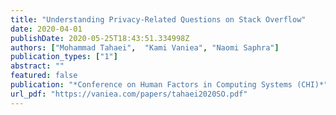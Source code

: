 ```yaml
---
title: "Understanding Privacy-Related Questions on Stack Overflow"
date: 2020-04-01
publishDate: 2020-05-25T18:43:51.334998Z
authors: ["Mohammad Tahaei",  "Kami Vaniea", "Naomi Saphra"]
publication_types: ["1"]
abstract: ""
featured: false
publication: "*Conference on Human Factors in Computing Systems (CHI)*"
url_pdf: "https://vaniea.com/papers/tahaei2020SO.pdf"
---
```

